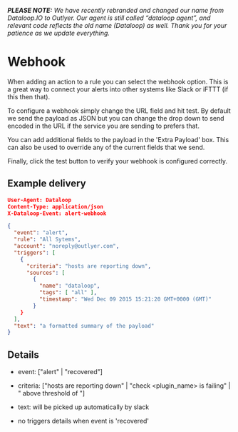 _**PLEASE NOTE:** We have recently rebranded and changed our name from Dataloop.IO to Outlyer. Our agent is still called “dataloop agent”, and relevant code reflects the old name (Dataloop) as well. Thank you for your patience as we update everything._

# Webhook

When adding an action to a rule you can select the webhook option. This is a great way to connect your alerts into other systems like Slack or iFTTT (if this then that).

To configure a webhook simply change the URL field and hit test. By default we send the payload as JSON but you can change the drop down to send encoded in the URL if the service you are sending to prefers that.

You can add additional fields to the payload in the 'Extra Payload' box. This can also be used to override any of the current fields that we send.

Finally, click the test button to verify your webhook is configured correctly.

## Example delivery 

```json
User-Agent: Dataloop
Content-Type: application/json
X-Dataloop-Event: alert-webhook

{
  "event": "alert",
  "rule": "All Sytems",
  "account": "noreply@outlyer.com",
  "triggers": [
    {
      "criteria": "hosts are reporting down",
      "sources": [
        {
          "name": "dataloop",
          "tags": [ "all" ],
          "timestamp": "Wed Dec 09 2015 15:21:20 GMT+0000 (GMT)"
        }
    }
  ],
  "text": "a formatted summary of the payload"
}
```

 
## Details 

* event: ["alert" | "recovered"]

* criteria: ["hosts are reporting down" | "check <plugin_name> is failing" | "<metric> above threshold of <threshold>"]

* text: will be picked up automatically by slack

* no triggers details when event is 'recovered'
